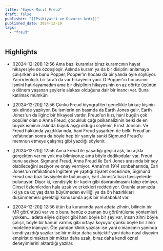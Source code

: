 ```yaml
---
title: "Büyük Mucit Freud"
draft: false
publisher: "[[Psikiyatri ve Duvarın Ardı]]"
published_date: 2024-12-19
tags:
  - "freud"
---
```



## Highlights
* [[2024-12-20]] 12:56  Ama bazı kuramlar biraz kuramcının hayat hikayesiyle de özdeşleşir. Aslında kuram ya da bir disiplini anlamaya çalışırken de bunu Popper, Popper'ın hocası da bir yanda öyle söylüyor. Yani ideolojik bir tarafı da var hikayenin yani. O Popper'ın hocasının ismini hatırlayamadım ama bir disiplinin hikayesinin en az dörtte üçünün o dönem yaşanan şeylerle alakası olduğuna dair bir inancı var. Buna katılmak mümkün

* [[2024-12-20]] 12:56  Çünkü Freud biyografileri genellikle birkaç kişinin tek elinde yazılıyor. Bu ismlerin en başında da Earth Jones gelir. Earth Jones'un da ilginç bir hikayesi vardır. Freud'un kızı, hani bugün çok popüler olan o Anna Freud, çocukluk çağı psikanalizinin belki de en büyük isminin aslında büyük aşığı olduğu söylenir, Ernst Jonson. Ve Freud hakkında yazdıklarında, hani Freud yaşarken de belki Freud'un vefatından sonra da böyle hep bir yanıyla sanki Sigmund Freud'u memnun etmeye çalışmış gibi yazdığı söylenir.

* [[2024-12-20]] 12:56  Anna Freud ile yaşadığı geçici aşk, bu aşkla gerçekten var mı yok mu bilmiyoruz ama böyle dedikodular var. Freud bunu seziyor. Sigmund Freud, Anna Freud ile Earl Jones arasında bir şey olabileceğini seziyor ve onay vermiyor. Anna'nın 1914 sonbaharında, Earl Jones'un refakatinde İngiltere'ye yaptığı ziyaret öncesinde, Sigmund Freud ona bazı tavsiyelerde bulunuyor, Earl Jones'a bazı tavsiyelerde bulunuyor. Diyor ki, kendisiyle bir kadın gibi davranılmasını talep etmiyor. Cinsel özlemlerden hala uzak ve erkekleri reddediyor. Onunla aramızda iki ya da üç yaş daha büyümeden evliliği ya da ön hazırlıkları düşünmemesi gerektiği konusunda açık bir mutabakat var.

* [[2024-12-20]] 12:56  ütün bu kuramında yani adeta zihnin, bilincin bir MR görüntüsü var ve o bunu henüz o zaman bu görüntüleme yöntemleri yokken... adeta eliyle çiziyor gibi hani böyle bir şey var, insan zihni böyle çalışır, böyle bir kanun varmış gibi ortaya koyuyor çünkü böyle bir zihin modeline inanıyor. Öte yandan klinik yazıları ise yani o inancının yanında kendi yazdığı yazılar ise bir miktar daha subjektif yani daha nasıl diyeyim empirist olmaktan bir miktar daha uzak, biraz daha kendi öznel deneyimlerini aktardığı yazılar.

